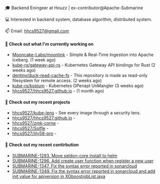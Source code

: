 🎓 Backend Eningeer at Houzz | ex-contributor@Apache-Submarine

💻 Interested in backend system, database algorithm, distributed system.

📫 Email: [hhcs9527@gmail.com](mailto:hhcs9527@gmail.com)

#### 👷 Check out what I'm currently working on

- [Mooncake-Labs/moonlink](https://github.com/Mooncake-Labs/moonlink) - Simple &amp; Real-Time Ingestion into Apache Iceberg. (1 week ago)
- [kube-rs/gateway-api-rs](https://github.com/kube-rs/gateway-api-rs) - Kubernetes Gateway API bindings for Rust (2 weeks ago)
- [dentiny/duck-read-cache-fs](https://github.com/dentiny/duck-read-cache-fs) - This repository is made as read-only filesystem for remote access. (2 weeks ago)
- [kube-rs/kopium](https://github.com/kube-rs/kopium) - Kubernetes OPenapI UnMangler (3 weeks ago)
- [hhcs9527/hhcs9527.github.io](https://github.com/hhcs9527/hhcs9527.github.io) -  (1 month ago)

#### 🌱 Check out my recent projects

- [hhcs9527/kube-lens](https://github.com/hhcs9527/kube-lens) - See every image through a security lens.
- [hhcs9527/hhcs9527.github.io](https://github.com/hhcs9527/hhcs9527.github.io) - 
- [hhcs9527/zmk-corne](https://github.com/hhcs9527/zmk-corne) - 
- [hhcs9527/Solfle](https://github.com/hhcs9527/Solfle) - 
- [hhcs9527/lily58-pro](https://github.com/hhcs9527/lily58-pro) - 

#### 🔨 Check out my recent contirbution

- [SUBMARINE-1293. Move seldon-core install to helm](https://github.com/apache/submarine/pull/999)
- [SUBMARINE-1296. Add create user function when register a new user](https://github.com/apache/submarine/pull/1012)
- [SUBMARINE-1347. Fix the syntax error reported in sonarcloud](https://github.com/apache/submarine/pull/1018)
- [SUBMARINE-1349. Fix the syntax error reported in sonarcloud and add init value for apiversion in XGboostjobList.java](https://github.com/apache/submarine/pull/1020)

